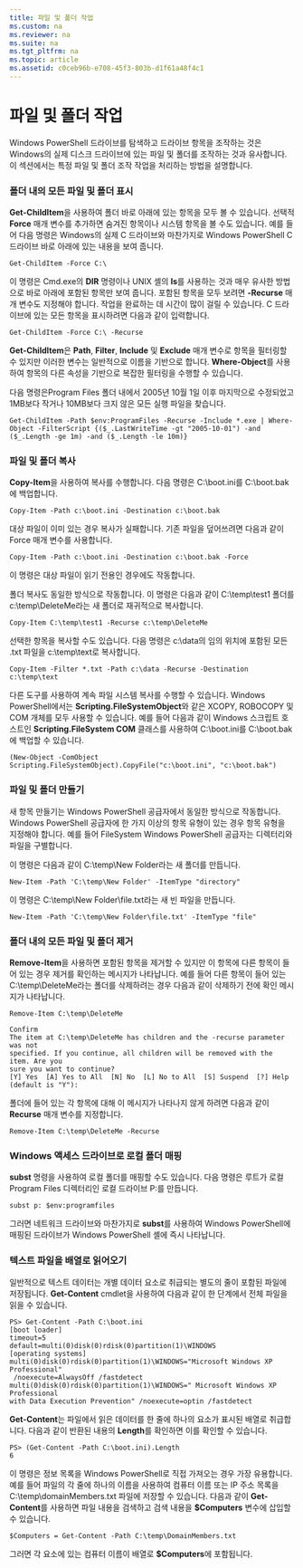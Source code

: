 ```yaml
---
title: 파일 및 폴더 작업
ms.custom: na
ms.reviewer: na
ms.suite: na
ms.tgt_pltfrm: na
ms.topic: article
ms.assetid: c0ceb96b-e708-45f3-803b-d1f61a48f4c1
---
```

# 파일 및 폴더 작업
Windows PowerShell 드라이브를 탐색하고 드라이브 항목을 조작하는 것은 Windows의 실제 디스크 드라이브에 있는 파일 및 폴더를 조작하는 것과 유사합니다. 이 섹션에서는 특정 파일 및 폴더 조작 작업을 처리하는 방법을 설명합니다.

### 폴더 내의 모든 파일 및 폴더 표시
**Get\-ChildItem**을 사용하여 폴더 바로 아래에 있는 항목을 모두 볼 수 있습니다. 선택적 **Force** 매개 변수를 추가하면 숨겨진 항목이나 시스템 항목을 볼 수도 있습니다. 예를 들어 다음 명령은 Windows의 실제 C 드라이브와 마찬가지로 Windows PowerShell C 드라이브 바로 아래에 있는 내용을 보여 줍니다.

```
Get-ChildItem -Force C:\
```

이 명령은 Cmd.exe의 **DIR** 명령이나 UNIX 셸의 **ls**를 사용하는 것과 매우 유사한 방법으로 바로 아래에 포함된 항목만 보여 줍니다. 포함된 항목을 모두 보려면 **\-Recurse** 매개 변수도 지정해야 합니다. 작업을 완료하는 데 시간이 많이 걸릴 수 있습니다. C 드라이브에 있는 모든 항목을 표시하려면 다음과 같이 입력합니다.

```
Get-ChildItem -Force C:\ -Recurse
```

**Get\-ChildItem**은 **Path**, **Filter**, **Include** 및 **Exclude** 매개 변수로 항목을 필터링할 수 있지만 이러한 변수는 일반적으로 이름을 기반으로 합니다. **Where\-Object**를 사용하여 항목의 다른 속성을 기반으로 복잡한 필터링을 수행할 수 있습니다.

다음 명령은Program Files 폴더 내에서 2005년 10월 1일 이후 마지막으로 수정되었고 1MB보다 작거나 10MB보다 크지 않은 모든 실행 파일을 찾습니다.

```
Get-ChildItem -Path $env:ProgramFiles -Recurse -Include *.exe | Where-Object -FilterScript {($_.LastWriteTime -gt "2005-10-01") -and ($_.Length -ge 1m) -and ($_.Length -le 10m)}
```

### 파일 및 폴더 복사
**Copy\-Item**을 사용하여 복사를 수행합니다. 다음 명령은 C:\\boot.ini를 C:\\boot.bak에 백업합니다.

```
Copy-Item -Path c:\boot.ini -Destination c:\boot.bak
```

대상 파일이 이미 있는 경우 복사가 실패합니다. 기존 파일을 덮어쓰려면 다음과 같이 Force 매개 변수를 사용합니다.

```
Copy-Item -Path c:\boot.ini -Destination c:\boot.bak -Force
```

이 명령은 대상 파일이 읽기 전용인 경우에도 작동합니다.

폴더 복사도 동일한 방식으로 작동합니다. 이 명령은 다음과 같이 C:\\temp\\test1 폴더를 c:\\temp\\DeleteMe라는 새 폴더로 재귀적으로 복사합니다.

```
Copy-Item C:\temp\test1 -Recurse c:\temp\DeleteMe
```

선택한 항목을 복사할 수도 있습니다. 다음 명령은 c:\\data의 임의 위치에 포함된 모든 .txt 파일을 c:\\temp\\text로 복사합니다.

```
Copy-Item -Filter *.txt -Path c:\data -Recurse -Destination c:\temp\text
```

다른 도구를 사용하여 계속 파일 시스템 복사를 수행할 수 있습니다. Windows PowerShell에서는 **Scripting.FileSystemObject**와 같은 XCOPY, ROBOCOPY 및 COM 개체를 모두 사용할 수 있습니다. 예를 들어 다음과 같이 Windows 스크립트 호스트인 **Scripting.FileSystem COM** 클래스를 사용하여 C:\\boot.ini를 C:\\boot.bak에 백업할 수 있습니다.

```
(New-Object -ComObject Scripting.FileSystemObject).CopyFile("c:\boot.ini", "c:\boot.bak")
```

### 파일 및 폴더 만들기
새 항목 만들기는 Windows PowerShell 공급자에서 동일한 방식으로 작동합니다. Windows PowerShell 공급자에 한 가지 이상의 항목 유형이 있는 경우 항목 유형을 지정해야 합니다. 예를 들어 FileSystem Windows PowerShell 공급자는 디렉터리와 파일을 구별합니다.

이 명령은 다음과 같이 C:\\temp\\New Folder라는 새 폴더를 만듭니다.

```
New-Item -Path 'C:\temp\New Folder' -ItemType "directory"
```

이 명령은 C:\\temp\\New Folder\\file.txt라는 새 빈 파일을 만듭니다.

```
New-Item -Path 'C:\temp\New Folder\file.txt' -ItemType "file"
```

### 폴더 내의 모든 파일 및 폴더 제거
**Remove\-Item**을 사용하면 포함된 항목을 제거할 수 있지만 이 항목에 다른 항목이 들어 있는 경우 제거를 확인하는 메시지가 나타납니다. 예를 들어 다른 항목이 들어 있는 C:\\temp\\DeleteMe라는 폴더를 삭제하려는 경우 다음과 같이 삭제하기 전에 확인 메시지가 나타납니다.

```
Remove-Item C:\temp\DeleteMe

Confirm
The item at C:\temp\DeleteMe has children and the -recurse parameter was not
specified. If you continue, all children will be removed with the item. Are you
sure you want to continue?
[Y] Yes  [A] Yes to All  [N] No  [L] No to All  [S] Suspend  [?] Help
(default is "Y"):
```

폴더에 들어 있는 각 항목에 대해 이 메시지가 나타나지 않게 하려면 다음과 같이 **Recurse** 매개 변수를 지정합니다.

```
Remove-Item C:\temp\DeleteMe -Recurse
```

### Windows 액세스 드라이브로 로컬 폴더 매핑
**subst** 명령을 사용하여 로컬 폴더를 매핑할 수도 있습니다. 다음 명령은 루트가 로컬 Program Files 디렉터리인 로컬 드라이브 P:를 만듭니다.

```
subst p: $env:programfiles
```

그러면 네트워크 드라이브와 마찬가지로 **subst**를 사용하여 Windows PowerShell에 매핑된 드라이브가 Windows PowerShell 셸에 즉시 나타납니다.

### 텍스트 파일을 배열로 읽어오기
일반적으로 텍스트 데이터는 개별 데이터 요소로 취급되는 별도의 줄이 포함된 파일에 저장됩니다. **Get\-Content** cmdlet을 사용하여 다음과 같이 한 단계에서 전체 파일을 읽을 수 있습니다.

```
PS> Get-Content -Path C:\boot.ini
[boot loader]
timeout=5
default=multi(0)disk(0)rdisk(0)partition(1)\WINDOWS
[operating systems]
multi(0)disk(0)rdisk(0)partition(1)\WINDOWS="Microsoft Windows XP Professional"
 /noexecute=AlwaysOff /fastdetect
multi(0)disk(0)rdisk(0)partition(1)\WINDOWS=" Microsoft Windows XP Professional 
with Data Execution Prevention" /noexecute=optin /fastdetect
```

**Get\-Content**는 파일에서 읽은 데이터를 한 줄에 하나의 요소가 표시된 배열로 취급합니다. 다음과 같이 반환된 내용의 **Length**를 확인하면 이를 확인할 수 있습니다.

```
PS> (Get-Content -Path C:\boot.ini).Length
6
```

이 명령은 정보 목록을 Windows PowerShell로 직접 가져오는 경우 가장 유용합니다. 예를 들어 파일의 각 줄에 하나의 이름을 사용하여 컴퓨터 이름 또는 IP 주소 목록을 C:\\temp\\domainMembers.txt 파일에 저장할 수 있습니다. 다음과 같이 **Get\-Content**를 사용하면 파일 내용을 검색하고 검색 내용을 **$Computers** 변수에 삽입할 수 있습니다.

```
$Computers = Get-Content -Path C:\temp\DomainMembers.txt
```

그러면 각 요소에 있는 컴퓨터 이름이 배열로 **$Computers**에 포함됩니다.



<!--HONumber=Apr16_HO1-->



